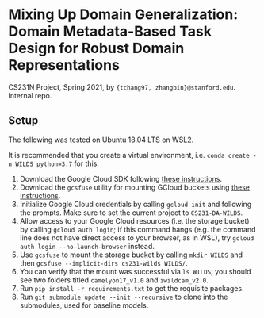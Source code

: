 # Mixing Up Domain Generalization: Domain Metadata-Based Task Design for Robust Domain Representations

CS231N Project, Spring 2021, by `{tchang97, zhangbin}@stanford.edu`. Internal repo.

## Setup

The following was tested on Ubuntu 18.04 LTS on WSL2.

It is recommended that you create a virtual environment, i.e. `conda create -n WILDS python=3.7` for this.

1. Download the Google Cloud SDK following [these instructions](https://cloud.google.com/sdk/docs/install).
2. Download the `gcsfuse` utility for mounting GCloud buckets using [these instructions](https://github.com/GoogleCloudPlatform/gcsfuse/).
3. Initialize Google Cloud credentials by calling `gcloud init` and following the prompts. Make sure to set the current project to `CS231-DA-WILDS`.
4. Allow access to your Google Cloud resources (i.e. the storage bucket) by calling `gcloud auth login`; if this command hangs (e.g. the command line does not have direct access to your browser, as in WSL), try `gcloud auth login --no-launch-browser` instead.
5. Use `gcsfuse` to mount the storage bucket by calling `mkdir WILDS` and then `gcsfuse --implicit-dirs cs231-wilds WILDS/`.
6. You can verify that the mount was successful via `ls WILDS`; you should see two folders titled `camelyon17_v1.0` and `iwildcam_v2.0`.
7. Run `pip install -r requirements.txt` to get the requisite packages.
8. Run `git submodule update --init --recursive` to clone into the submodules, used for baseline models.

